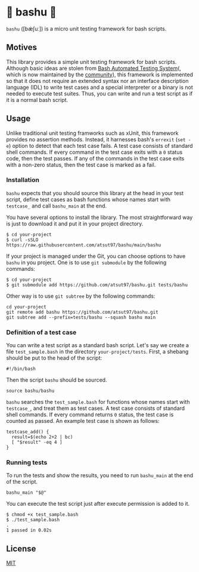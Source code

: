 # :basketball: bashu :athletic_shoe:

`bashu` ([bǽʃuː]) is a micro unit testing framework for bash scripts.

## Motives

This library provides a simple unit testing framework for bash
scripts. Although basic ideas are stolen from [Bash Automated Testing
System](https://github.com/sstephenson/bats)(, which is now maintained
by the [community](https://github.com/bats-core/bats-core)), this
framework is implemented so that it does not require an extended
syntax nor an interface description language (IDL) to write test cases
and a special interpreter or a binary is not needed to execute test
suites. Thus, you can write and run a test script as if it is a normal
bash script.

## Usage

Unlike traditional unit testing framworks such as xUnit, this
framework provides no assertion methods. Instead, it harnesses bash's
`errexit` (`set -e`) option to detect that each test case fails. A
test case consists of standard shell commands. If every command in the
test case exits with a `0` status code, then the test passes. If any
of the commands in the test case exits with a non-zero status, then
the test case is marked as a fail.

### Installation

`bashu` expects that you should source this library at the head in
your test script, define test cases as bash functions whose names
start with `testcase_` and call `bashu_main` at the end.

You have several options to install the library. The most
straightforward way is just to download it and put it in your project
directory.

```
$ cd your-project
$ curl -sSLO https://raw.githubusercontent.com/atsut97/bashu/main/bashu
```

If your project is managed under the Git, you can choose options to
have `bashu` in you project. One is to use `git submodule` by the
following commands:

```
$ cd your-project
$ git submodule add https://github.com/atsut97/bashu.git tests/bashu
```

Other way is to use `git subtree` by the following commands:

```
cd your-project
git remote add bashu https://github.com/atsut97/bashu.git
git subtree add --prefix=tests/bashu --squash bashu main
```

### Definition of a test case

You can write a test script as a standard bash script. Let's say we
create a file `test_sample.bash` in the directory
`your-project/tests`. First, a shebang should be put to the head of
the script:

``` shell
#!/bin/bash
```

Then the script `bashu` should be sourced.

``` shell
source bashu/bashu
```

`bashu` searches the `test_sample.bash` for functions whose names
start with `testcase_`, and treat them as test cases. A test case
consists of standard shell commands. If every command returns `0`
status, the test case is counted as passed. An example test case is
shown as follows:

``` shell
testcase_add() {
  result=$(echo 2+2 | bc)
  [ "$result" -eq 4 ]
}
```

### Running tests

To run the tests and show the results, you need to run `bashu_main` at
the end of the script.

``` shell
bashu_main "$@"
```

You can execute the test script just after execute permission is added
to it.

```
$ chmod +x test_sample.bash
$ ./test_sample.bash
.
1 passed in 0.02s
```

## License

[MIT](https://choosealicense.com/licenses/mit/)
